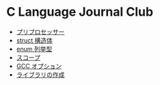 <!--

This document is written in Markdown.
You can preview on such as VisualStudio Code.
If you want to know more, search with "vscode markdown" or refer to official document https://code.visualstudio.com/Docs/languages/markdown .

-->

# C Language Journal Club

- [プリプロセッサー](./docs/00_preprocessor.md)
- [struct 構造体](./docs/01_struct.md)
- [enum 列挙型](./docs/02_enum.md)
- [スコープ](./docs/03_scope.md)
- [GCC オプション](./docs/04_gccopt.md)
- [ライブラリの作成](./docs/05_staticlib.md)

<!-- Written by Croyfet in 2022-->
